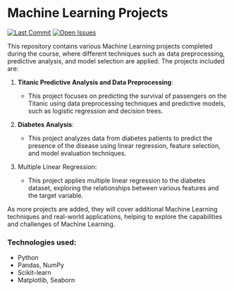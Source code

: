 # Machine Learning Projects

[![Last Commit](https://img.shields.io/github/last-commit/MarlonMQ/machine-learning-course)](https://github.com/MarlonMQ/machine-learning-course/commits/main)
[![Open Issues](https://img.shields.io/github/issues/MarlonMQ/machine-learning-course)](https://github.com/MarlonMQ/machine-learning-course/issues)

This repository contains various Machine Learning projects completed during the course, where different techniques such as data preprocessing, predictive analysis, and model selection are applied. The projects included are:

1. **Titanic Predictive Analysis and Data Preprocessing**:

   - This project focuses on predicting the survival of passengers on the Titanic using data preprocessing techniques and predictive models, such as logistic regression and decision trees.

2. **Diabetes Analysis**:

   - This project analyzes data from diabetes patients to predict the presence of the disease using linear regression, feature selection, and model evaluation techniques.

3. Multiple Linear Regression:
   - This project applies multiple linear regression to the diabetes dataset, exploring the relationships between various features and the target variable.

As more projects are added, they will cover additional Machine Learning techniques and real-world applications, helping to explore the capabilities and challenges of Machine Learning.

### Technologies used:

- Python
- Pandas, NumPy
- Scikit-learn
- Matplotlib, Seaborn
